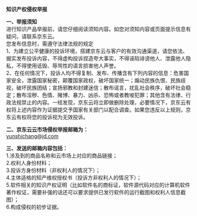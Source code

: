 **知识产权侵权举报**

**一、举报须知**  
进行知识产品举报前，请您仔细阅读须知内容。如您对须知内容或页面提示信息有疑问，请联系京东云。  
您发布信息时，需遵守法律法规的规定  
1、为建立公平健康的投诉环境，搭建京东云与客户的有效沟通渠道，请您依法、据实发布投诉内容，不得虚构投诉捏造夸大事实，不得诬陷诽谤他人、泄露他人隐私，不得使用诋毁、辱骂性的语言损害他人声誉。  
2、在任何情况下，投诉人均不得复制、发布、传播含有下列内容的信息：危害国家安全，泄露国家秘密，颠覆国家政权，破坏国家统一；煽动民族仇恨、民族歧视，破坏民族团结；宣扬邪教和封建迷信；散布谣言，扰乱社会秩序，破坏社会稳定；散布淫秽、色情、赌博、暴力、凶杀、恐怖或者教唆犯罪；其他含有法律、行政法规禁止的内容。一经发现，京东云将立即做删除处理，必要情况下，京东云有权将上述内容作为证据提交予国家有关部门以配合调查。如果您违反以上规则，京东云有权将您的投诉视为无效投诉。  

**二、京东云云市场侵权举报邮箱为：**  
yunshichang@jd.com  

**三、发送的邮箱内容包括：**  
1.涉及到的商品名称和云市场上对应的商品链接；  
2.权利人身份材料；  
3.投诉方身份材料（非权利人的情况下）；  
4.主体适格的知产维权授权书（投诉方非权利人的情况下）；  
5.软件相关的知识产权证明（比如软件名的商标证，软件源代码对应的计算机软件著作权证，需要补强的话还可以要求提供已发行软件的运行截图和权利人信息截图）；  
6.构成侵权的初步证据。  

